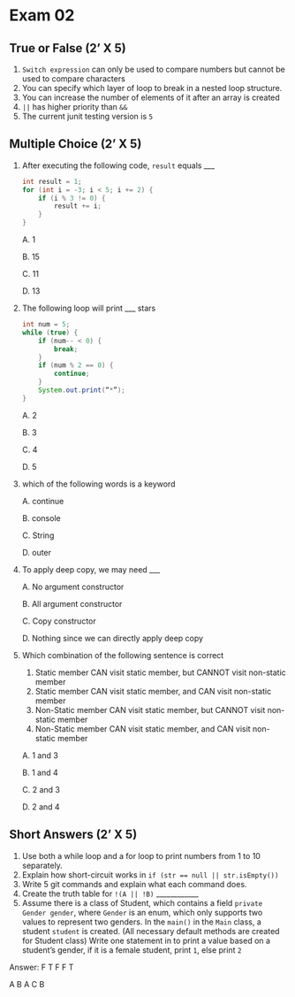 # Exam 02 

## True or False (2’ X 5)
1.	`Switch expression` can only be used to compare numbers but cannot be used to compare characters
2.	You can specify which layer of loop to break in a nested loop structure.
3.	You can increase the number of elements of it after an array is created
4.	`||` has higher priority than `&&`
5.	The current junit testing version is `5`

## Multiple Choice (2’ X 5)
1.	After executing the following code, `result` equals ___

    ``` java
    int result = 1; 
    for (int i = -3; i < 5; i += 2) {
        if (i % 3 != 0) {  
            result += i;
        }
    }
    ```

    A. 1

    B. 15

    C. 11

    D. 13

2.	The following loop will print ___ stars

    ``` java
    int num = 5;
    while (true) {
        if (num-- < 0) {
            break;
        }
        if (num % 2 == 0) {
            continue;
        }
        System.out.print(“*”);
    }
    ```

    A.	2

    B.	3

    C.	4

    D.	5

3.	which of the following words is a keyword 

    A.	continue

    B.	console

    C.	String

    D.	outer

4.	To apply deep copy, we may need ___ 

    A.	No argument constructor

    B.	All argument constructor

    C.	Copy constructor

    D.	Nothing since we can directly apply deep copy

5.	Which combination of the following sentence is correct

    1.	Static member CAN visit static member, but CANNOT visit non-static member
    2.	Static member CAN visit static member, and CAN visit non-static member
    3.	Non-Static member CAN visit static member, but CANNOT visit non-static member
    4.	Non-Static member CAN visit static member, and CAN visit non-static member

    A.	1 and 3

    B.	1 and 4

    C.	2 and 3

    D.	2 and 4


## Short Answers (2’ X 5)
1.	Use both a while loop and a for loop to print numbers from 1 to 10 separately.
2.	Explain how short-circuit works in `if (str == null || str.isEmpty())`
3.	Write 5 git commands and explain what each command does.
4.	Create the truth table for `!(A || !B)` ____________
5.	Assume there is a class of Student, which contains a field `private Gender gender`, where `Gender` is an enum, which only supports two values to represent two genders. In the `main()` in the `Main` class, a student `student` is created. (All necessary default methods are created for Student class)
    Write one statement in to print a value based on a student’s gender, if it is a female student, print `1`, else print `2`


Answer: 
F
T
F
F
T

A
B
A
C
B
